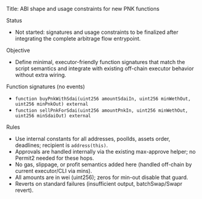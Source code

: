 Title: ABI shape and usage constraints for new PNK functions

Status
- Not started: signatures and usage constraints to be finalized after integrating the complete arbitrage flow entrypoint.

Objective
- Define minimal, executor-friendly function signatures that match the script semantics and integrate with existing off-chain executor behavior without extra wiring.

Function signatures (no events)
- `function buyPnkWithSdai(uint256 amountSdaiIn, uint256 minWethOut, uint256 minPnkOut) external`
- `function sellPnkForSdai(uint256 amountPnkIn, uint256 minWethOut, uint256 minSdaiOut) external`

Rules
- Use internal constants for all addresses, poolIds, assets order, deadlines; recipient is `address(this)`.
- Approvals are handled internally via the existing max-approve helper; no Permit2 needed for these hops.
- No gas, slippage, or profit semantics added here (handled off-chain by current executor/CLI via mins).
- All amounts are in wei (uint256); zeros for min-out disable that guard.
- Reverts on standard failures (insufficient output, batchSwap/Swapr revert).

